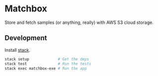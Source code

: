 Matchbox
========

Store and fetch samples (or anything, really) with AWS S3 cloud storage.

## Development

Install [stack](https://github.com/commercialhaskell/stack).

```sh
stack setup             # Get the deps
stack test              # Run the tests
stack exec matchbox-exe # Run the app
```
